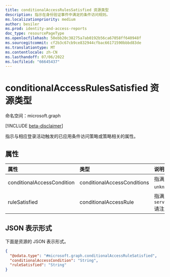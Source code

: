 ```yaml
---
title: conditionalAccessRulesSatisfied 资源类型
description: 指示在身份验证事件中满足的条件访问规则。
ms.localizationpriority: medium
author: besiler
ms.prod: identity-and-access-reports
doc_type: resourcePageType
ms.openlocfilehash: 50ebb20c38275a7ab0192b56ca67058ff640948f
ms.sourcegitcommit: cf2b3c67cb9ce832944cfbac66171590bbbd83de
ms.translationtype: MT
ms.contentlocale: zh-CN
ms.lasthandoff: 07/06/2022
ms.locfileid: "66645437"
---
```

# <a name="conditionalaccessrulessatisfied-resource-type"></a>conditionalAccessRulesSatisfied 资源类型

命名空间：microsoft.graph

[!INCLUDE [beta-disclaimer](../../includes/beta-disclaimer.md)]

指示与相应登录活动触发的已应用条件访问策略或策略相关的属性。

## <a name="properties"></a>属性

| 属性   | 类型 |说明|
|:---------------|:--------|:----------|
|conditionalAccessCondition|conditionalAccessConditions|指满足的条件访问策略条件。 可能的值是：`none`、、`application`、`devicePlatform``users`、`location`、`clientType`、`signInRisk`、`userRisk`、`time``deviceState`、`client`、`ipAddressSeenByAzureAD`、`ipAddressSeenByResourceProvider`、`unknownFutureValue`、、 `servicePrincipals``servicePrincipalRisk` 请注意，必须使用`Prefer: include-unknown-enum-members`请求标头获取此[可旋转枚举](/graph/best-practices-concept#handling-future-members-in-evolvable-enumerations)中的以下值： `servicePrincipals``servicePrincipalRisk`|
|ruleSatisfied|conditionalAccessRule|指满足的条件访问策略条件。 可能的值为：`allApps`、`firstPartyApps`、、`office365`、`acr``appId`、`appFilter`、`allUsers`、`guest`、、`roleId``groupId`、`userId``devicePlatform``allLocations``allDevicePlatforms``allTrustedLocations``insideCorpnet`、、`locationId`、`allDevices`、、 `serviceProvider``b2bDirectConnectUser``otherExternalUser``deviceFilter``deviceState``unknownFutureValue``deviceFilterIncludeRuleNotMatched``allDeviceStates``anonymizedIPAddress``unfamiliarFeatures``nationStateIPAddress``realTimeThreatIntelligence``internalGuest``b2bCollaborationGuest``b2bCollaborationMember` 请注意，必须使用`Prefer: include-unknown-enum-members`请求标头获取此[可旋转枚举](/graph/best-practices-concept#handling-future-members-in-evolvable-enumerations)中的以下值： `deviceFilterIncludeRuleNotMatched``allDeviceStates`|


## <a name="json-representation"></a>JSON 表示形式

下面是资源的 JSON 表示形式。
<!-- {
  "blockType": "resource",
  "@odata.type": "microsoft.graph.conditionalAccessRuleSatisfied"
}
-->
``` json
{
  "@odata.type": "#microsoft.graph.conditionalAccessRuleSatisfied",
  "conditionalAccessCondition": "String",
  "ruleSatisfied": "String"
}
```

